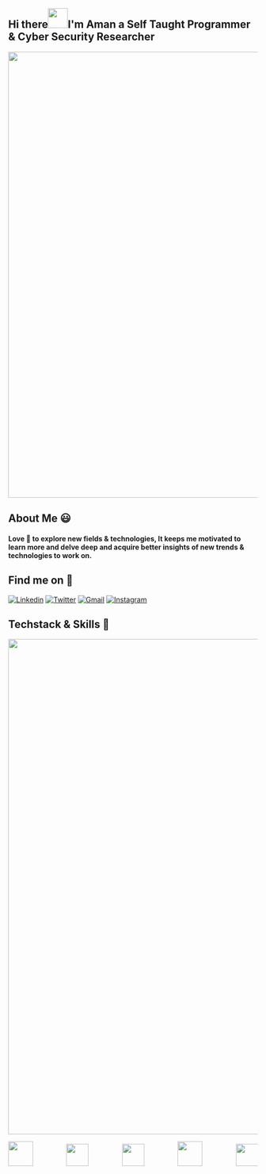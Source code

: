 ## Hi there<img src="https://github.com/nixin72/nixin72/blob/master/wave.gif" width="40">I'm Aman a Self Taught Programmer & Cyber Security Researcher
<img src="https://media.giphy.com/media/3osxY9kuM2NGUfvThe/giphy.gif" width="900">

## About Me :smiley: 
#### Love :blue_heart: to explore new fields & technologies, It keeps me motivated to learn more and delve deep and acquire better insights of new trends & technologies to work on.

## Find me on :mag_right: 

<a href="https://www.linkedin.com/in/aman-r-558b38186/" target="_blank"><img src="https://img.shields.io/badge/-Linkedin-blue?style=flat-square&logo=Linkedin&logoColor=white" alt="Linkedin"></a> 
<a href="https://twitter.com/_amanraza" target="_blank"><img src="https://img.shields.io/badge/-Twitter-1ca0f1?style=flat-square&labelColor=1ca0f1&logo=twitter&logoColor=white" alt="Twitter"></a> 
<a href="mailto:amanraza1234@gmail.com" target="_blank"><img src="https://img.shields.io/badge/-Gmail-c14438?style=flat-square&logo=Gmail&logoColor=white" alt="Gmail"></a>
<a href="https://instagram.com/_theamanraza/" target="_blank"><img src="https://img.shields.io/badge/-Instagram-C13584?style=flat-square&labelColor=C13584&logo=instagram&logoColor=white" alt="Instagram"></a>

## Techstack & Skills :dart:

<img src="https://www.nicepng.com/png/full/82-821447_receive-updates-from-calgary-dream-centre-footer-city.png" width="1000">
<pre>
<img src="https://www.mycplus.com/mycplus/wp-content/uploads/2020/10/c.png" width="50">        <img src="https://upload.wikimedia.org/wikipedia/commons/thumb/c/c3/Python-logo-notext.svg/2048px-Python-logo-notext.svg.png" width="45">        <img src="https://lh3.googleusercontent.com/proxy/Lwst6dGOlVIDFE9zmSYL3uhXS6zqtgrBoHKNnE8n1M_grWSj-yimWMsG04EvBTv7s2pn4wZPiXK2SL9Z0qgcqAzKh0yEoXP-TsA3PXkJgoUPiRyBE7865NoDv6HUlDVkZmTy1g" width="45">        <img src="https://www.docker.com/sites/default/files/d8/2019-07/Moby-logo.png" width="50">        <img src="https://upload.wikimedia.org/wikipedia/commons/thumb/3/39/Kubernetes_logo_without_workmark.svg/1200px-Kubernetes_logo_without_workmark.svg.png" width="45">        <img src="https://upload.wikimedia.org/wikipedia/commons/thumb/3/38/HTML5_Badge.svg/600px-HTML5_Badge.svg.png" width="45">        <img src="https://upload.wikimedia.org/wikipedia/commons/thumb/7/70/Devicon-css3-plain.svg/1200px-Devicon-css3-plain.svg.png" width="45">        <img src="https://www.freepnglogos.com/uploads/javascript-png/javascript-vector-logo-yellow-png-transparent-javascript-vector-12.png" width="40">      <img src="https://upload.wikimedia.org/wikipedia/commons/thumb/1/18/ISO_C%2B%2B_Logo.svg/1200px-ISO_C%2B%2B_Logo.svg.png" width="40">
</pre>
